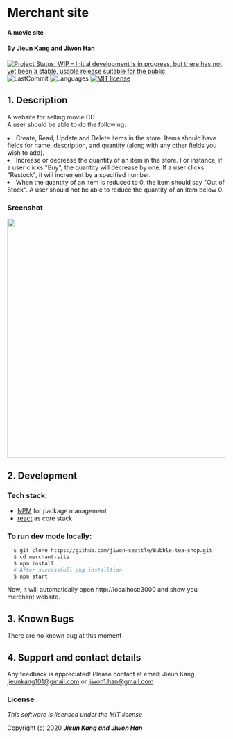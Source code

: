 
# Merchant site 

#### A movie site

#### By **Jieun Kang and Jiwon Han**

[![Project Status: WIP – Initial development is in progress, but there has not yet been a stable, usable release suitable for the public.](https://www.repostatus.org/badges/latest/wip.svg)](https://www.repostatus.org/#wip)
![LastCommit](https://img.shields.io/github/last-commit/jiwon-seattle/merchant-site)
![Languages](https://img.shields.io/github/languages/top/jiwon-seattle/merchant-site)
[![MIT license](https://img.shields.io/badge/License-MIT-orange.svg)](https://lbesson.mit-license.org/)


## 1. Description

A website for selling movie CD <br>
A user should be able to do the following:
<li>Create, Read, Update and Delete items in the store. Items should have fields for name, description, and quantity (along with any other fields you wish to add).</li>
<li>Increase or decrease the quantity of an item in the store. For instance, if a user clicks "Buy", the quantity will decrease by one. If a user clicks "Restock", it will increment by a specified number.</li>
<li>When the quantity of an item is reduced to 0, the item should say "Out of Stock". A user should not be able to reduce the quantity of an item below 0.</li>


### Sreenshot

<image src="src/img/movie-site.jpg" width="550px" />

## 2. Development
### Tech stack:
+ [NPM](https://www.npmjs.com/) for package management
+ [react](https://reactjs.org/) as core stack

### To run dev mode locally:
```bash
  $ git clone https://github.com/jiwon-seattle/Bubble-tea-shop.git
  $ cd merchant-site
  $ npm install  
  # After successfull pkg installtion
  $ npm start
```
Now, it will automatically open http://localhost:3000 and show you merchant website.

## 3. Known Bugs

There are no known bug at this moment

## 4. Support and contact details

Any feedback is appreciated! Please contact at email: Jieun Kang jieunkang101@gmail.com or jiwon1.han@gmail.com

### License

*This software is licensed under the MIT license*

Copyright (c) 2020 **_Jieun Kang and Jiwon Han_**

